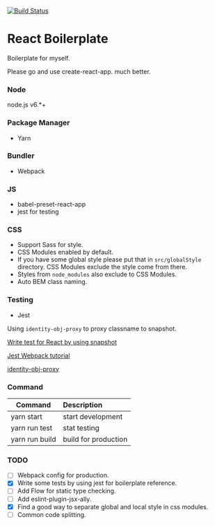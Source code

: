 [![Build Status](https://travis-ci.org/SecretBase/react-boilerplate.svg?branch=master)](https://travis-ci.org/SecretBase/react-boilerplate)

# React Boilerplate
Boilerplate for myself.

Please go and use create-react-app. much better.

### Node

node.js v6.\*+

### Package Manager

- Yarn

### Bundler

- Webpack

### JS

- babel-preset-react-app
- jest for testing

### CSS

- Support Sass for style.
- CSS Modules enabled by default.
- If you have some global style please put that in `src/globalStyle` directory. CSS Modules exclude the style come from there.
- Styles from `node_modules` also exclude to CSS Modules.
- Auto BEM class naming.

### Testing

- Jest

Using `identity-obj-proxy` to proxy classname to snapshot.

[Write test for React by using snapshot](http://facebook.github.io/jest/docs/tutorial-react.html#content)

[Jest Webpack tutorial](http://facebook.github.io/jest/docs/tutorial-webpack.html#content)

[identity-obj-proxy](https://github.com/keyanzhang/identity-obj-proxy)

### Command

| Command        | Description          |
|----------------|:---------------------|
| yarn start     | start development    |
| yarn run test  | stat testing         |
| yarn run build | build for production |

### TODO

- [ ] Webpack config for production.
- [x] Write some tests by using jest for boilerplate reference.
- [ ] Add Flow for static type checking.
- [ ] Add eslint-plugin-jsx-ally.
- [x] Find a good way to separate global and local style in css modules.
- [ ] Common code splitting.
